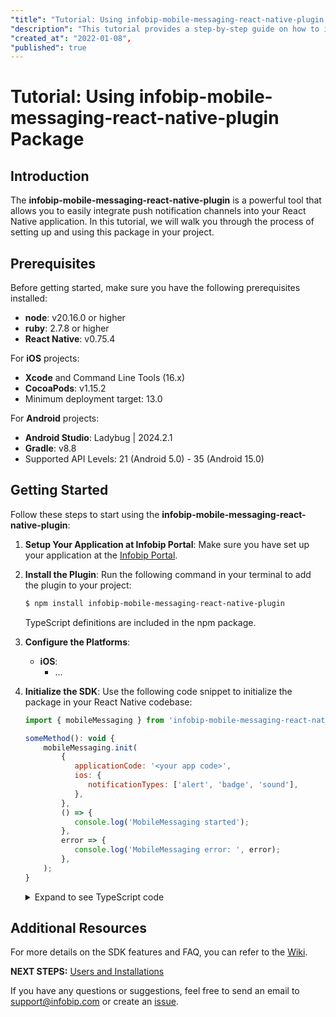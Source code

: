 ```yaml
---
"title": "Tutorial: Using infobip-mobile-messaging-react-native-plugin Package",
"description": "This tutorial provides a step-by-step guide on how to integrate and use the infobip-mobile-messaging-react-native-plugin package in React Native applications.",
"created_at": "2022-01-08",
"published": true
---
```


# Tutorial: Using infobip-mobile-messaging-react-native-plugin Package

## Introduction
The **infobip-mobile-messaging-react-native-plugin** is a powerful tool that allows you to easily integrate push notification channels into your React Native application. In this tutorial, we will walk you through the process of setting up and using this package in your project.

## Prerequisites
Before getting started, make sure you have the following prerequisites installed:

- **node**: v20.16.0 or higher
- **ruby**: 2.7.8 or higher
- **React Native**: v0.75.4

For **iOS** projects:
- **Xcode** and Command Line Tools (16.x)
- **CocoaPods**: v1.15.2
- Minimum deployment target: 13.0

For **Android** projects:
- **Android Studio**: Ladybug | 2024.2.1
- **Gradle**: v8.8
- Supported API Levels: 21 (Android 5.0) - 35 (Android 15.0)

## Getting Started
Follow these steps to start using the **infobip-mobile-messaging-react-native-plugin**:

1. **Setup Your Application at Infobip Portal**:
   Make sure you have set up your application at the [Infobip Portal](https://www.infobip.com/docs/mobile-app-messaging/getting-started#create-and-enable-a-mobile-application-profile).

2. **Install the Plugin**:
   Run the following command in your terminal to add the plugin to your project:
   ```bash
   $ npm install infobip-mobile-messaging-react-native-plugin
   ```
   TypeScript definitions are included in the npm package.

3. **Configure the Platforms**:
   - **iOS**:
     - ...

4. **Initialize the SDK**:
   Use the following code snippet to initialize the package in your React Native codebase:

   ```javascript
   import { mobileMessaging } from 'infobip-mobile-messaging-react-native-plugin';

   someMethod(): void {
       mobileMessaging.init(
           {
              applicationCode: '<your app code>',
              ios: {
                 notificationTypes: ['alert', 'badge', 'sound'],
              },
           },
           () => {
              console.log('MobileMessaging started');
           },
           error => {
              console.log('MobileMessaging error: ', error);
           },
       );
   }
   ```
   <details><summary>Expand to see TypeScript code</summary>
   <p>

   ```typescript
   import { mobileMessaging } from 'infobip-mobile-messaging-react-native-plugin';

   someMethod(): void {
       mobileMessaging.init(
           {
              applicationCode: '<your app code>',
              ios: {
                 notificationTypes: ['alert', 'badge', 'sound'],
              },
           },
           () => {
              console.log('MobileMessaging started');
           },
           (error: MobileMessagingError) => {
              console.log('MobileMessaging error: ', error);
           },
       );
   }
   ```

   </p>
   </details>

## Additional Resources
For more details on the SDK features and FAQ, you can refer to the [Wiki](https://github.com/infobip/mobile-messaging-react-native-plugin/wiki).

**NEXT STEPS:** [Users and Installations](https://github.com/infobip/mobile-messaging-react-native-plugin/wiki/Users-and-installations)

If you have any questions or suggestions, feel free to send an email to support@infobip.com or create an [issue](https://github.com/infobip/mobile-messaging-react-native-plugin/issues).